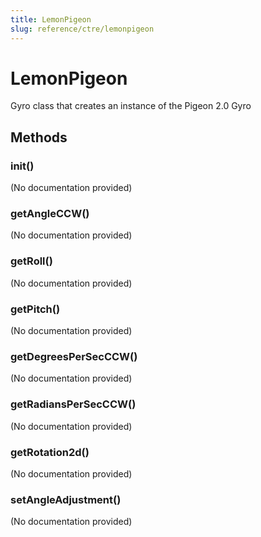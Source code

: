 ```yaml
---
title: LemonPigeon
slug: reference/ctre/lemonpigeon
---
```


# LemonPigeon

Gyro class that creates an instance of the Pigeon 2.0 Gyro

## Methods

### __init__()

(No documentation provided)

### getAngleCCW()

(No documentation provided)

### getRoll()

(No documentation provided)

### getPitch()

(No documentation provided)

### getDegreesPerSecCCW()

(No documentation provided)

### getRadiansPerSecCCW()

(No documentation provided)

### getRotation2d()

(No documentation provided)

### setAngleAdjustment()

(No documentation provided)

